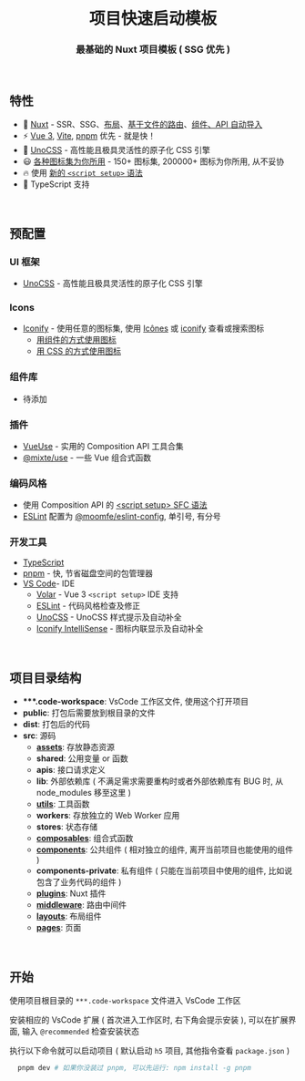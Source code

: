 <h1 align="center">项目快速启动模板</h1>
<h3 align="center">最基础的 Nuxt 项目模板 ( SSG 优先 )</h3>

<br>

## 特性

- 💚 [Nuxt](https://nuxt.com) - SSR、SSG、[布局](https://nuxt.com/docs/guide/directory-structure/layouts)、[基于文件的路由](https://nuxt.com/docs/getting-started/routing)、[组件、API 自动导入](https://nuxt.com/docs/guide/concepts/auto-imports)
- ⚡️ [Vue 3](https://github.com/vuejs/core), [Vite](https://github.com/vitejs/vite), [pnpm](https://pnpm.io) 优先 - 就是快！
- 🎨 [UnoCSS](https://github.com/unocss/unocss) - 高性能且极具灵活性的原子化 CSS 引擎
- 😃 [各种图标集为你所用](https://github.com/iconify/icon-sets) - 150+ 图标集, 200000+ 图标为你所用, 从不妥协
- 🔥 使用 [新的 `<script setup>` 语法](https://github.com/vuejs/rfcs/pull/227)
- 🦾 TypeScript 支持

<br>

## 预配置

### UI 框架
  - [UnoCSS](https://github.com/unocss/unocss) - 高性能且极具灵活性的原子化 CSS 引擎

### Icons
  - [Iconify](https://iconify.design) - 使用任意的图标集, 使用 [Icônes](https://icones.netlify.app) 或 [iconify](https://icon-sets.iconify.design) 查看或搜索图标
    - [用组件的方式使用图标](https://github.com/unplugin/unplugin-icons)
    - [用 CSS 的方式使用图标](https://unocss.dev/presets/icons)

### 组件库
  - 待添加

### 插件
  - [VueUse](https://vueuse.org) - 实用的 Composition API 工具合集
  - [@mixte/use](https://mixte.moomfe.com) - 一些 Vue 组合式函数

### 编码风格
  - 使用 Composition API 的 [\<script setup\> SFC 语法](https://github.com/vuejs/rfcs/pull/227)
  - [ESLint](https://eslint.org) 配置为 [@moomfe/eslint-config](https://github.com/MoomFE/eslint-config), 单引号, 有分号

### 开发工具
  - [TypeScript](https://www.typescriptlang.org)
  - [pnpm](https://pnpm.js.org) - 快, 节省磁盘空间的包管理器
  - [VS Code](https://code.visualstudio.com)- IDE
    - [Volar](https://marketplace.visualstudio.com/items?itemName=johnsoncodehk.volar) - Vue 3 `<script setup>` IDE 支持
    - [ESLint](https://marketplace.visualstudio.com/items?itemName=dbaeumer.vscode-eslint) - 代码风格检查及修正
    - [UnoCSS](https://marketplace.visualstudio.com/items?itemName=antfu.unocss) - UnoCSS 样式提示及自动补全
    - [Iconify IntelliSense](https://marketplace.visualstudio.com/items?itemName=antfu.iconify) - 图标内联显示及自动补全

<br>

## 项目目录结构
- **\*\*\*.code-workspace**: VsCode 工作区文件, 使用这个打开项目
- **public**: 打包后需要放到根目录的文件
- **dist**: 打包后的代码
- **src**: 源码
  - [**assets**](https://nuxt.com/docs/guide/directory-structure/assets): 存放静态资源
  - **shared**: 公用变量 or 函数
  - **apis**: 接口请求定义
  - **lib**: 外部依赖库 ( 不满足需求需要重构时或者外部依赖库有 BUG 时, 从 node_modules 移至这里 )
  - [**utils**](https://nuxt.com/docs/guide/directory-structure/utils): 工具函数
  - **workers**: 存放独立的 Web Worker 应用
  - **stores**: 状态存储
  - [**composables**](https://nuxt.com/docs/guide/directory-structure/composables): 组合式函数
  - [**components**](https://nuxt.com/docs/guide/directory-structure/components): 公共组件 ( 相对独立的组件, 离开当前项目也能使用的组件 )
  - **components-private**: 私有组件 ( 只能在当前项目中使用的组件, 比如说包含了业务代码的组件 )
  - [**plugins**](https://nuxt.com/docs/guide/directory-structure/plugins): Nuxt 插件
  - [**middleware**](https://nuxt.com/docs/guide/directory-structure/middleware): 路由中间件
  - [**layouts**](https://nuxt.com/docs/guide/directory-structure/layouts): 布局组件
  - [**pages**](https://nuxt.com/docs/guide/directory-structure/pages): 页面

<br>

## 开始

使用项目根目录的 `***.code-workspace` 文件进入 VsCode 工作区

安装相应的 VsCode 扩展 ( 首次进入工作区时, 右下角会提示安装 ), 可以在扩展界面, 输入 `@recommended` 检查安装状态

执行以下命令就可以启动项目 ( 默认启动 `h5` 项目, 其他指令查看 `package.json` )

```bash
  pnpm dev # 如果你没装过 pnpm, 可以先运行: npm install -g pnpm
```
